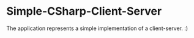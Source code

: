 # Simple-CSharp-Client-Server
 The application represents a simple implementation of a client-server. 
:)
<!--stackedit_data:
eyJoaXN0b3J5IjpbMTc0NTIwNDQ2OF19
-->